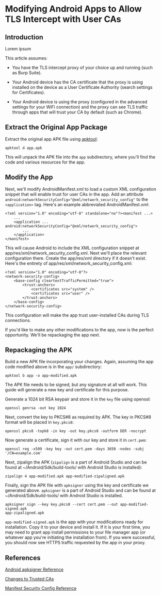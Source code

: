 
# Modifying Android Apps to Allow TLS Intercept with User CAs

## Introduction

Lorem ipsum

This article assumes:

* You have the TLS intercept proxy of your choice up and
  running (such as Burp Suite).

* Your Android device has the CA certificate that the proxy is using installed
  on the device as a User Certificate Authority (search settings for
  Certificates).

* Your Android device is using the proxy (configured in the advanced
  settings for your WiFi connection) and the proxy can see TLS traffic
  through apps that will trust your CA by default (such as Chrome).


## Extract the Original App Package

Extract the original app APK file using [apktool](https://ibotpeaches.github.io/Apktool/):

```
apktool d app.apk
```

This will unpack the APK file into the `app` subdirectory, where you'll find
the code and various resources for the app.

## Modify the App

Next, we'll modify AndroidManifest.xml to load a custom XML configuration
snippet that will enable trust for user CAs in the app.  Add an attribute
`android:networkSecurityConfig="@xml/network_security_config"` to the
`<application>` tag. Here's an example abbreviated AndroidManifest.xml:

```
<?xml version="1.0" encoding="utf-8" standalone="no"?><manifest ...>
	...
    <application ... android:networkSecurityConfig="@xml/network_security_config">
		...
    </application>
</manifest>
```

This will cause Android to include the XML configuration snippet at
app/res/xml/network_security_config.xml. Next we'll place the relevant configuration
there. Create the app/res/xml directory if it doesn't exist. Here's the
entirety of app/res/xml/network_security_config.xml:

```
<?xml version="1.0" encoding="utf-8"?>
<network-security-config>
    <base-config cleartextTrafficPermitted="true">
        <trust-anchors>
            <certificates src="system" />
            <certificates src="user" />
        </trust-anchors>
    </base-config>
</network-security-config>

```

This configuration will make the app trust user-installed CAs during TLS
connections.

If you'd like to make any other modifications to the app, now is the perfect
opportunity. We'll be repackaging the app next.

## Repackaging the APK

Build a new APK file incorporating your changes. Again, assuming the
app code modified above is in the `app/` subdirectory:

```
apktool b app -o app-modified.apk
```


The APK file needs to be signed, but any signature at all will work. This
guide will generate a new key and certificate for this purpose.

Generate a 1024 bit RSA keypair and store it in the `key` file using openssl:

```
openssl genrsa -out key 1024
```

Next, convert the key to PKCS#8 as required by APK. The key in PKCS#8 format
will be placed in `key.pkcs8`:

```
openssl pkcs8 -topk8 -in key -out key.pkcs8 -outform DER -nocrypt
```

Now generate a certificate, sign it with our key and store it in `cert.pem`:

```
openssl req -x509 -key key -out cert.pem -days 3650 -nodes -subj '/CN=example.com'
```

Next, zipalign the APK (`zipalign` is a part of Android Studio and can be found at
~/Android/Sdk/build-tools/<version> with Android Studio is installed):

```
zipalign 4 app-modified.apk app-modified-zipaligned.apk
```

Finally, sign the APK file with `apksigner` using the key and certificate we
generated above.  `apksigner` is a part of Android Studio and can be found
at ~/Android/Sdk/build-tools/<version> with Android Studio is installed.

```
apksigner sign --key key.pkcs8 --cert cert.pem --out app-modified-signed.apk
app-zipaligned.apk
```

`app-modified-signed.apk` is the app with your modifications ready for
installation. Copy it to your device and install it. If it is your first
time, you may need to grant app install permissions to your file manager app
(or whatever app you're initiating the installation from). If you were
successful, you should now see HTTPS traffic requested by the app in your
proxy.

## References

[Android apksigner Reference](https://developer.android.com/studio/command-line/apksigner)

[Changes to Trusted CAs](https://android-developers.googleblog.com/2016/07/changes-to-trusted-certificate.html)

[Manifest Security Config Reference](https://developer.android.com/training/articles/security-config)

